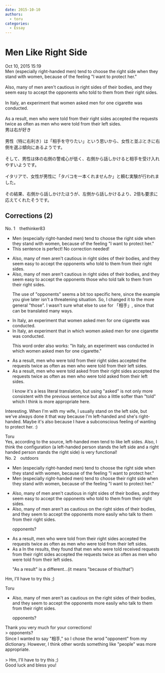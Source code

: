 ```yaml
---
date: 2015-10-10
authors:
  - toru
categories:
  - Essay
---
```


<h1 id="subject_show">Men Like Right Side</h1>
<div class="date">Oct 10, 2015 15:19</div>
<div id="post"><div id="body_show_ori">
Men (especially right-handed men) tend to choose the right side when they stand with women, because of the feeling "I want to protect her."<br/><br/>Also, many of men aren't cautious in right sides of their bodies, and they seem easy to accept the opponents who told to them from their right sides.<br/><br/>In Italy, an experiment that women asked men for one cigarette was conducted.<br/><br/>As a result, men who were told from their right sides accepted the requests twice as often as men who were told from their left sides.
</div></div>

<!-- more -->

<div id="post_ja"><div id="body_show_mo">
男は右が好き<br/><br/>男性（特に右利き）は「相手を守りたい」という思いから、女性と並ぶときに右側を選ぶ傾向にあるようです。<br/><br/>そして、男性は体の右側の警戒心が低く、右側から話しかけると相手を受け入れやすいようです。<br/><br/>イタリアで、女性が男性に「タバコを一本くれませんか」と頼む実験が行われました。<br/><br/>その結果、右側から話しかけたほうが、左側から話しかけるより、2倍も要求に応えてくれたそうです。
</div></div>

## Corrections (2)
<div id="block"><div class="first_name"> No. 1　<span class="just_name">thethinker83</span></div><div id="block2">
<ul class="correction_field">
<li class="incorrect">Men (especially right-handed men) tend to choose the right side when they stand with women, because of the feeling "I want to protect her."</li>
<li class="corrected perfect">This sentence is perfect! No correction needed!</li>
</ul>
<ul class="correction_field">
<li class="incorrect">Also, many of men aren't cautious in right sides of their bodies, and they seem easy to accept the opponents who told to them from their right sides.</li>
<li class="corrected correct">
Also, many <span class="sline"><span class="f_red">of</span></span> men aren't cautious in right sides of their bodies, and they seem easy to accept <span class="sline"><span class="f_red">the</span></span> <span class="sline"><span class="f_red">opponents</span></span> <span class="f_blue">those </span>who <span class="sline"><span class="f_red">told</span></span> <span class="f_blue">talk </span>to them from their right sides.
<p class="correction_comment">The use of "opponents" seems a bit too specific here, since the example you give later isn't a threatening situation.  So, I changed it to the more general "those".  I wasn't sure what else to use for 「相手」, since that can be translated many ways.</p>
</li>
</ul>
<ul class="correction_field">
<li class="incorrect">In Italy, an experiment that women asked men for one cigarette was conducted.</li>
<li class="corrected correct">
In Italy, an experiment <span class="sline"><span class="f_red">that</span></span> <span class="f_blue">in which </span>women asked men for one cigarette was conducted.
<p class="correction_comment">This word order also works: "In Italy, an experiment was conducted in which women asked men for one cigarette."</p>
</li>
</ul>
<ul class="correction_field">
<li class="incorrect">As a result, men who were told from their right sides accepted the requests twice as often as men who were told from their left sides.</li>
<li class="corrected correct">
As a result, men who were <span class="sline"><span class="f_red">told</span></span> <span class="f_blue">asked </span>from their right sides accepted the requests twice as often as men who were <span class="sline"><span class="f_red">told</span></span> <span class="f_blue">asked</span> from their left sides.
<p class="correction_comment">I know it's a less literal translation, but using "asked" is not only more consistent with the previous sentence but also a little softer than "told" which I think is more appropriate here.</p>
</li>
</ul>
<p class="comment_small">
 Interesting.  When I'm with my wife, I usually stand on the left side, but we've always done it that way because I'm left-handed and she's right-handed.  Maybe it's also because I have a subconscious feeling of wanting to protect her.  :)
</p>

</div><div class="name"><span class="just_name">Toru</span><br>
Yes, according to the source, left-handed men tend to like left sides. Also, I think the configuration (a left-handed person stands the left side and a right handed person stands the right side) is very functional!
</div>
</div>
<div id="block"><div class="first_name"> No. 2　<span class="just_name">outdoors</span></div><div id="block2">
<ul class="correction_field">
<li class="incorrect">Men (especially right-handed men) tend to choose the right side when they stand with women, because of the feeling "I want to protect her."</li>
<li class="corrected correct">
Men (especially right-handed men) tend to choose the<span class="f_blue">ir</span> right side when they stand with women, because of the feeling "I want to protect her."
</li>
</ul>
<ul class="correction_field">
<li class="incorrect">Also, many of men aren't cautious in right sides of their bodies, and they seem easy to accept the opponents who told to them from their right sides.</li>
<li class="corrected correct">
Also, many <span class="sline">of</span> men aren't <span class="f_blue">as </span>cautious <span class="f_blue">o</span>n <span class="f_blue">the </span>right sides of their bodies, and they seem to accept <span class="sline">the</span> opponents <span class="f_blue">more </span>eas<span class="f_blue">ily</span> who t<span class="f_blue">alk</span> to them from their right sides.
<p class="correction_comment">opponents?</p>
</li>
</ul>
<ul class="correction_field">
<li class="incorrect">As a result, men who were told from their right sides accepted the requests twice as often as men who were told from their left sides.</li>
<li class="corrected correct">
<span class="sline">As a</span> <span class="f_blue">In the </span>result<span class="f_blue">s</span>, <span class="f_blue">they found that </span>men who <span class="sline">were told</span> <span class="f_blue">received requests </span>from their right sides accepted the requests twice as often as men who were told from their left sides.
<p class="correction_comment">"As a result" is a different...(it means "because of this/that")</p>
</li>
</ul>
<p class="comment_small">
 Hm, I'll have to try this ;)
</p>

</div><div class="name"><span class="just_name">Toru</span><br><div class="quote_field"><ul class="correction_field">
<li class="corrected correct">
Also, many <span class="sline">of</span> men aren't <span class="f_blue">as </span>cautious <span class="f_blue">o</span>n <span class="f_blue">the </span>right sides of their bodies, and they seem to accept <span class="sline">the</span> opponents <span class="f_blue">more </span>eas<span class="f_blue">ily</span> who t<span class="f_blue">alk</span> to them from their right sides.
<p class="correction_comment">
opponents?
</p>
</li>
</ul></div>
Thank you very much for your corrections!<br/>&gt; opponents?<br/>Since I wanted to say "相手," so I chose the wrod "opponent" from my dictionary. However, I think other words something like "people" was more appropriate.<br/><br/>&gt; Hm, I'll have to try this ;)<br/>Good luck and bless you!
</div>
</div>
